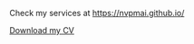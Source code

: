 Check my services at https://nvpmai.github.io/

[Download my CV](https://nvpmai.github.io/pdf/Data_Engineer__Mai_Nguyen.pdf)
